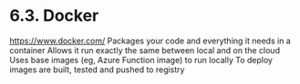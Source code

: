 # 6.3. Docker

https://www.docker.com/
Packages your code and everything it needs in a container
Allows it run exactly the same between local and on the cloud
Uses base images (eg, Azure Function image) to run locally
To deploy images are built, tested and pushed to registry
